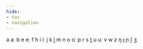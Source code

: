 ```yaml
---
hide:
- toc
- navigation
---
```

a
aː
b
e
eː
f
h
i
iː
j
k
l̪
m
n
o
oː
p
r
s
t̪
u
uː
v
w
z
ŋ
ɟ
ɲ
ʃ
ʒ
